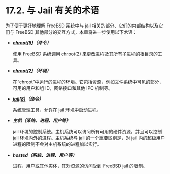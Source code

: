 # 17.2. 与 Jail 有关的术语

为了便于更好地理解 FreeBSD 系统中与 jail 相关的部分、它们的内部结构以及它们与 FreeBSD 其他部分的交互方式，本章将进一步使用以下术语：

- **_[chroot(8)](https://www.freebsd.org/cgi/man.cgi?query=chroot&sektion=8&format=html)（命令）_**

  使用 FreeBSD 系统调用 [chroot(2)](https://www.freebsd.org/cgi/man.cgi?query=chroot&sektion=2&format=html) 来更改进程及其所有子进程的根目录的工具。

- **_[chroot(2)](https://www.freebsd.org/cgi/man.cgi?query=chroot&sektion=2&format=html)（环境）_**

  在“chroot”中运行的进程的环境。它包括资源，例如文件系统中可见的部分，可用的用户和组 ID，网络接口和其他 IPC 机制等。

- **_[jail(8)](https://www.freebsd.org/cgi/man.cgi?query=jail&sektion=8&format=html)（命令）_**

  系统管理工具，允许在 jail 环境中启动进程。

- **_主机（系统、进程、用户等）_**

  jail 环境的控制系统。主机系统可以访问所有可用的硬件资源，并且可以控制 jail 环境内外的进程。主机系统与 jail 的一个重要区别是，对 jail 内的超级用户进程的限制不会对主机系统的进程加以实行。

- **_hosted（系统、进程、用户等）_**

  进程，用户或其他实体，其对资源的访问受到 FreeBSD jail 的限制。